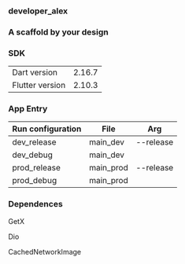 ### developer_alex

### A scaffold by your design

### SDK

|                 |        |
| :-------------- | ------ |
| Dart version    | 2.16.7 |
| Flutter version | 2.10.3 |

### App Entry

| Run configuration | File      | Arg       |
| ----------------- | --------- | --------- |
| dev_release       | main_dev  | --release |
| dev_debug         | main_dev  |           |
| prod_release      | main_prod | --release |
| prod_debug        | main_prod |           |

### Dependences

GetX

Dio

CachedNetworkImage



